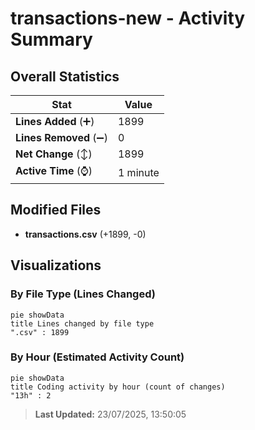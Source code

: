 # transactions-new - Activity Summary 

## Overall Statistics

| Stat                   | Value                                                             |
| ---------------------- | ----------------------------------------------------------------- |
| **Lines Added** (➕)   | 1899                                          |
| **Lines Removed** (➖) | 0                                        |
| **Net Change** (↕)    | 1899                |
| **Active Time** (⌚)   | 1 minute |


## Modified Files
- **transactions.csv** (+1899, -0)

## Visualizations

### By File Type (Lines Changed)

```mermaid
pie showData
title Lines changed by file type
".csv" : 1899
```

### By Hour (Estimated Activity Count)

```mermaid
pie showData
title Coding activity by hour (count of changes)
"13h" : 2
```


> **Last Updated:** 23/07/2025, 13:50:05